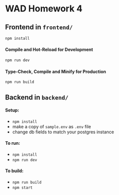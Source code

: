 # WAD Homework 4

## Frontend in `frontend/`

```sh
npm install
```

#### Compile and Hot-Reload for Development

```sh
npm run dev
```

#### Type-Check, Compile and Minify for Production

```sh
npm run build
```

## Backend in `backend/`

#### Setup:
- `npm install`
- make a copy of `sample.env` as `.env` file
- change db fields to match your postgres instance

#### To run:
- `npm install`
- `npm run dev`

#### To build:
- `npm run build`
- `npm start` 